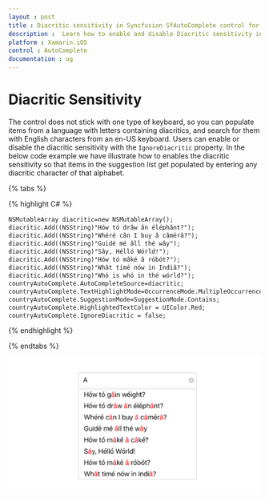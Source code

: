 ```yaml
---
layout : post
title : Diacritic sensitivity in Syncfusion SfAutoComplete control for Xamarin.iOS
description :  Learn how to enable and disable Diacritic sensitivity in SfAutoComplete
platform : Xamarin.iOS 
control : AutoComplete
documentation : ug
---
```


# Diacritic Sensitivity

The control does not stick with one type of keyboard, so you can populate items from a language with letters containing diacritics, and search for them with English characters from an en-US keyboard. Users can enable or disable the diacritic sensitivity with the `IgnoreDiacritic` property. In the below code example we have illustrate how to enables the diacritic sensitivity so that items in the suggestion list get populated by entering any diacritic character of that alphabet.

{% tabs %}

{% highlight C# %}

	NSMutableArray diacritic=new NSMutableArray();
	diacritic.Add((NSString)"Hów tó drâw ân éléphânt?");
	diacritic.Add((NSString)"Whéré cân I buy â câmérâ?"); 
	diacritic.Add((NSString)"Guidé mé âll thé wây"); 
	diacritic.Add((NSString)"Sây, Hélló Wórld!"); 
	diacritic.Add((NSString)"Hów tó mâké â róbót?"); 
	diacritic.Add((NSString)"Whât timé nów in Indiâ?"); 
	diacritic.Add((NSString)"Whó is whó in thé wórld?"); 
	countryAutoComplete.AutoCompleteSource=diacritic;
	countryAutoComplete.TextHighlightMode=OccurrenceMode.MultipleOccurrence;
	countryAutoComplete.SuggestionMode=SuggestionMode.Contains;
	countryAutoComplete.HighlightedTextColor = UIColor.Red;
    countryAutoComplete.IgnoreDiacritic = false;
{% endhighlight %}

{% endtabs %}

![](images/Diacritic.png)

